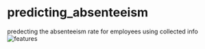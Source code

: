 # predicting_absenteeism
predecting the absenteeism rate for employees using collected info
![features](https://user-images.githubusercontent.com/77872656/203224277-04370863-fa28-4052-8f74-49d4167d878e.PNG)
